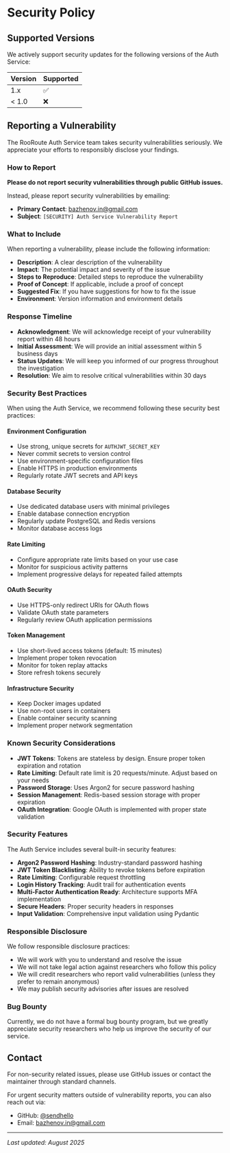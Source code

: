 # Security Policy

## Supported Versions

We actively support security updates for the following versions of the Auth Service:

| Version | Supported          |
| ------- | ------------------ |
| 1.x     | :white_check_mark: |
| < 1.0   | :x:                |

## Reporting a Vulnerability

The RooRoute Auth Service team takes security vulnerabilities seriously. We appreciate your efforts to responsibly disclose your findings.

### How to Report

**Please do not report security vulnerabilities through public GitHub issues.**

Instead, please report security vulnerabilities by emailing:
- **Primary Contact**: [bazhenov.in@gmail.com](mailto:bazhenov.in@gmail.com)
- **Subject**: `[SECURITY] Auth Service Vulnerability Report`

### What to Include

When reporting a vulnerability, please include the following information:
- **Description**: A clear description of the vulnerability
- **Impact**: The potential impact and severity of the issue
- **Steps to Reproduce**: Detailed steps to reproduce the vulnerability
- **Proof of Concept**: If applicable, include a proof of concept
- **Suggested Fix**: If you have suggestions for how to fix the issue
- **Environment**: Version information and environment details

### Response Timeline

- **Acknowledgment**: We will acknowledge receipt of your vulnerability report within 48 hours
- **Initial Assessment**: We will provide an initial assessment within 5 business days
- **Status Updates**: We will keep you informed of our progress throughout the investigation
- **Resolution**: We aim to resolve critical vulnerabilities within 30 days

### Security Best Practices

When using the Auth Service, we recommend following these security best practices:

#### Environment Configuration
- Use strong, unique secrets for `AUTHJWT_SECRET_KEY`
- Never commit secrets to version control
- Use environment-specific configuration files
- Enable HTTPS in production environments
- Regularly rotate JWT secrets and API keys

#### Database Security
- Use dedicated database users with minimal privileges
- Enable database connection encryption
- Regularly update PostgreSQL and Redis versions
- Monitor database access logs

#### Rate Limiting
- Configure appropriate rate limits based on your use case
- Monitor for suspicious activity patterns
- Implement progressive delays for repeated failed attempts

#### OAuth Security
- Use HTTPS-only redirect URIs for OAuth flows
- Validate OAuth state parameters
- Regularly review OAuth application permissions

#### Token Management
- Use short-lived access tokens (default: 15 minutes)
- Implement proper token revocation
- Monitor for token replay attacks
- Store refresh tokens securely

#### Infrastructure Security
- Keep Docker images updated
- Use non-root users in containers
- Enable container security scanning
- Implement proper network segmentation

### Known Security Considerations

- **JWT Tokens**: Tokens are stateless by design. Ensure proper token expiration and rotation
- **Rate Limiting**: Default rate limit is 20 requests/minute. Adjust based on your needs
- **Password Storage**: Uses Argon2 for secure password hashing
- **Session Management**: Redis-based session storage with proper expiration
- **OAuth Integration**: Google OAuth is implemented with proper state validation

### Security Features

The Auth Service includes several built-in security features:
- **Argon2 Password Hashing**: Industry-standard password hashing
- **JWT Token Blacklisting**: Ability to revoke tokens before expiration
- **Rate Limiting**: Configurable request throttling
- **Login History Tracking**: Audit trail for authentication events
- **Multi-Factor Authentication Ready**: Architecture supports MFA implementation
- **Secure Headers**: Proper security headers in responses
- **Input Validation**: Comprehensive input validation using Pydantic

### Responsible Disclosure

We follow responsible disclosure practices:
- We will work with you to understand and resolve the issue
- We will not take legal action against researchers who follow this policy
- We will credit researchers who report valid vulnerabilities (unless they prefer to remain anonymous)
- We may publish security advisories after issues are resolved

### Bug Bounty

Currently, we do not have a formal bug bounty program, but we greatly appreciate security researchers who help us improve the security of our service.

## Contact

For non-security related issues, please use GitHub issues or contact the maintainer through standard channels.

For urgent security matters outside of vulnerability reports, you can also reach out via:
- GitHub: [@sendhello](https://github.com/sendhello)
- Email: [bazhenov.in@gmail.com](mailto:bazhenov.in@gmail.com)

---

*Last updated: August 2025*